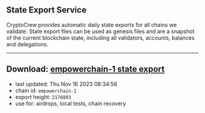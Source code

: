 ## State Export Service
CryptoCrew provides automatic daily state exports for all chains we validate. State export files can be used as genesis files and are a snapshot of the current blockchain state, including all validators, accounts, balances and delegations.

---
**Download: [empowerchain-1 state export](https://dl.ccvalidators.com/SERVICE/empowerchain/empowerchain-1_export_2176893.json)**
---

- last updated: Thu Nov 16 2023 08:34:56
- chain id: `empowerchain-1`
- export height: `2176893`
- use for: airdrops, local tests, chain recovery
